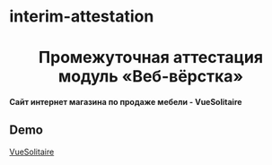 # interim-attestation

<h1 align="center">Промежуточная аттестация модуль «Веб-вёрстка»</h1>
<h4>Сайт интернет магазина по продаже мебели - VueSolitaire</h4>

## Demo

<a href="/build">VueSolitaire</a>